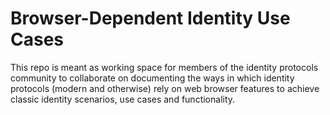 # Browser-Dependent Identity Use Cases 

This repo is meant as working space for members of the identity protocols community to collaborate on documenting the ways in which identity protocols (modern and otherwise) rely on web browser features to achieve classic identity scenarios, use cases and functionality. 